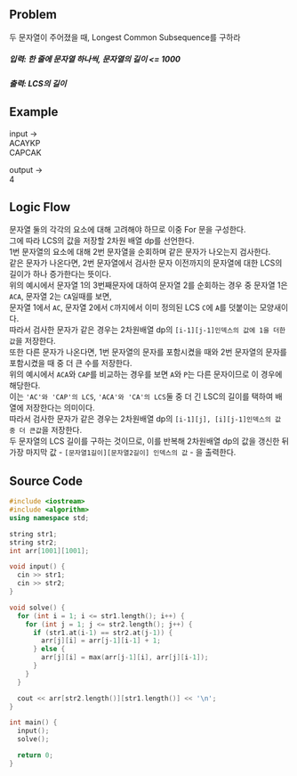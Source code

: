 ## Problem
두 문자열이 주어졌을 때, Longest Common Subsequence를 구하라
##### 입력: 한 줄에 문자열 하나씩, 문자열의 길이 <= 1000   
##### 출력: LCS의 길이   
   
## Example
input ->   
ACAYKP   
CAPCAK   
   
output ->   
4   
   
## Logic Flow
문자열 둘의 각각의 요소에 대해 고려해야 하므로 이중 For 문을 구성한다.   
그에 따라 LCS의 값을 저장할 2차원 배열 dp를 선언한다.   
1번 문자열의 요소에 대해 2번 문자열을 순회하며 같은 문자가 나오는지 검사한다.   
같은 문자가 나온다면, 2번 문자열에서 검사한 문자 이전까지의 문자열에 대한 LCS의 길이가 하나 증가한다는 뜻이다.   
위의 예시에서 문자열 1의 3번째문자에 대하여 문자열 2를 순회하는 경우 중 문자열 1은 `ACA`, 문자열 2는 `CA`일때를 보면,   
문자열 1에서 `AC`, 문자열 2에서 `C`까지에서 이미 정의된 LCS `C`에 `A`를 덧붙이는 모양새이다.   
따라서 검사한 문자가 같은 경우는 2차원배열 dp의 `[i-1][j-1]인덱스의 값에 1을 더한 값`을 저장한다.   
또한 다른 문자가 나온다면, 1번 문자열의 문자를 포함시켰을 때와 2번 문자열의 문자를 포함시켰을 때 중 더 큰 수를 저장한다.   
위의 예시에서 `ACA`와 `CAP`를 비교하는 경우를 보면 `A`와 `P`는 다른 문자이므로 이 경우에 해당한다.   
이는 `'AC'와 'CAP'의 LCS`, `'ACA'와 'CA'의 LCS`둘 중 더 긴 LSC의 길이를 택하여 배열에 저장한다는 의미이다.   
따라서 검사한 문자가 같은 경우는 2차원배열 dp의 `[i-1][j], [i][j-1]인덱스의 값 중 더 큰값`을 저장한다.   
두 문자열의 LCS 길이를 구하는 것이므로, 이를 반복해 2차원배열 dp의 값을 갱신한 뒤 가장 마지막 값 - `[문자열1길이][문자열2길이] 인덱스의 값` - 을 출력한다.   
   
## Source Code
``` cpp
#include <iostream>
#include <algorithm>
using namespace std;

string str1;
string str2;
int arr[1001][1001];

void input() {
  cin >> str1;
  cin >> str2;
}

void solve() {
  for (int i = 1; i <= str1.length(); i++) {
    for (int j = 1; j <= str2.length(); j++) {
      if (str1.at(i-1) == str2.at(j-1)) {
        arr[j][i] = arr[j-1][i-1] + 1;
      } else {
        arr[j][i] = max(arr[j-1][i], arr[j][i-1]);
      }
    }
  }

  cout << arr[str2.length()][str1.length()] << '\n';
}

int main() {
  input();
  solve();

  return 0;
}
```


